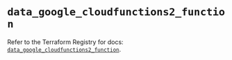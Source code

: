 # `data_google_cloudfunctions2_function`

Refer to the Terraform Registry for docs: [`data_google_cloudfunctions2_function`](https://registry.terraform.io/providers/hashicorp/google/5.34.0/docs/data-sources/cloudfunctions2_function).
